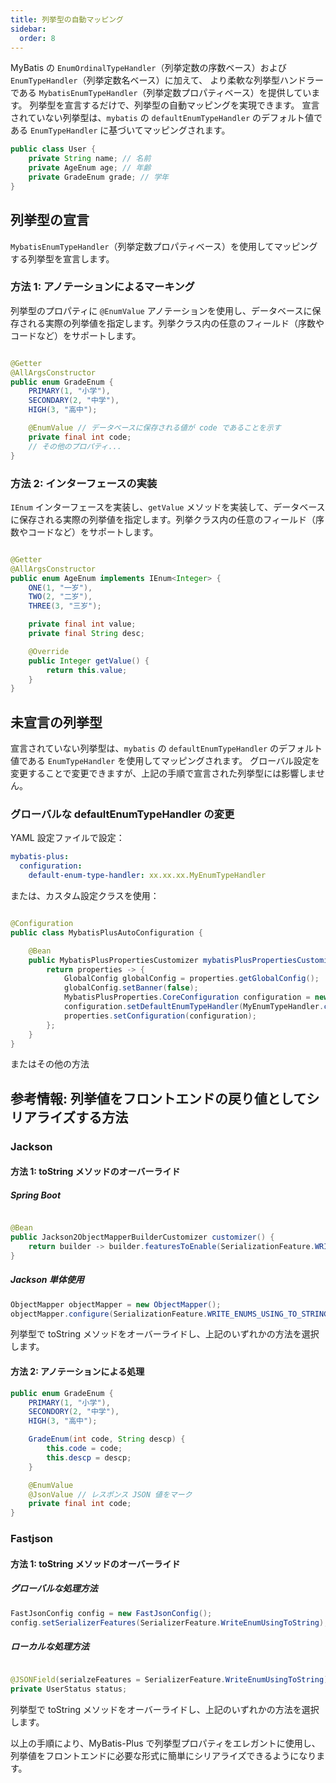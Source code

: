```yaml
---
title: 列挙型の自動マッピング
sidebar:
  order: 8
---
```


MyBatis の `EnumOrdinalTypeHandler`（列挙定数の序数ベース）および `EnumTypeHandler`（列挙定数名ベース）に加えて、
より柔軟な列挙型ハンドラーである `MybatisEnumTypeHandler`（列挙定数プロパティベース）を提供しています。
列挙型を宣言するだけで、列挙型の自動マッピングを実現できます。
宣言されていない列挙型は、`mybatis` の `defaultEnumTypeHandler` のデフォルト値である `EnumTypeHandler` に基づいてマッピングされます。

```java
public class User {
    private String name; // 名前
    private AgeEnum age; // 年齢
    private GradeEnum grade; // 学年
}
```

## 列挙型の宣言

`MybatisEnumTypeHandler`（列挙定数プロパティベース）を使用してマッピングする列挙型を宣言します。

### 方法 1: アノテーションによるマーキング

列挙型のプロパティに `@EnumValue` アノテーションを使用し、データベースに保存される実際の列挙値を指定します。列挙クラス内の任意のフィールド（序数やコードなど）をサポートします。

```java

@Getter
@AllArgsConstructor
public enum GradeEnum {
    PRIMARY(1, "小学"),
    SECONDARY(2, "中学"),
    HIGH(3, "高中");

    @EnumValue // データベースに保存される値が code であることを示す
    private final int code;
    // その他のプロパティ...
}
```

### 方法 2: インターフェースの実装

`IEnum` インターフェースを実装し、`getValue` メソッドを実装して、データベースに保存される実際の列挙値を指定します。列挙クラス内の任意のフィールド（序数やコードなど）をサポートします。

```java

@Getter
@AllArgsConstructor
public enum AgeEnum implements IEnum<Integer> {
    ONE(1, "一岁"),
    TWO(2, "二岁"),
    THREE(3, "三岁");

    private final int value;
    private final String desc;

    @Override
    public Integer getValue() {
        return this.value;
    }
}
```

## 未宣言の列挙型

宣言されていない列挙型は、`mybatis` の `defaultEnumTypeHandler` のデフォルト値である `EnumTypeHandler` を使用してマッピングされます。
グローバル設定を変更することで変更できますが、上記の手順で宣言された列挙型には影響しません。

### グローバルな defaultEnumTypeHandler の変更

YAML 設定ファイルで設定：

```yml
mybatis-plus:
  configuration:
    default-enum-type-handler: xx.xx.xx.MyEnumTypeHandler
```

または、カスタム設定クラスを使用：

```java

@Configuration
public class MybatisPlusAutoConfiguration {

    @Bean
    public MybatisPlusPropertiesCustomizer mybatisPlusPropertiesCustomizer() {
        return properties -> {
            GlobalConfig globalConfig = properties.getGlobalConfig();
            globalConfig.setBanner(false);
            MybatisPlusProperties.CoreConfiguration configuration = new MybatisPlusProperties.CoreConfiguration();
            configuration.setDefaultEnumTypeHandler(MyEnumTypeHandler.class);
            properties.setConfiguration(configuration);
        };
    }
}
```

またはその他の方法

## 参考情報: 列挙値をフロントエンドの戻り値としてシリアライズする方法

### Jackson

#### 方法 1: toString メソッドのオーバーライド

##### Spring Boot

```java

@Bean
public Jackson2ObjectMapperBuilderCustomizer customizer() {
    return builder -> builder.featuresToEnable(SerializationFeature.WRITE_ENUMS_USING_TO_STRING);
}
```

##### Jackson 単体使用

```java
ObjectMapper objectMapper = new ObjectMapper();
objectMapper.configure(SerializationFeature.WRITE_ENUMS_USING_TO_STRING, true);
```

列挙型で toString メソッドをオーバーライドし、上記のいずれかの方法を選択します。

#### 方法 2: アノテーションによる処理

```java
public enum GradeEnum {
    PRIMARY(1, "小学"),
    SECONDORY(2, "中学"),
    HIGH(3, "高中");

    GradeEnum(int code, String descp) {
        this.code = code;
        this.descp = descp;
    }

    @EnumValue
    @JsonValue // レスポンス JSON 値をマーク
    private final int code;
}
```

### Fastjson

#### 方法 1: toString メソッドのオーバーライド

##### グローバルな処理方法

```java
FastJsonConfig config = new FastJsonConfig();
config.setSerializerFeatures(SerializerFeature.WriteEnumUsingToString);
```

##### ローカルな処理方法

```java

@JSONField(serialzeFeatures = SerializerFeature.WriteEnumUsingToString)
private UserStatus status;
```

列挙型で toString メソッドをオーバーライドし、上記のいずれかの方法を選択します。

以上の手順により、MyBatis-Plus で列挙型プロパティをエレガントに使用し、列挙値をフロントエンドに必要な形式に簡単にシリアライズできるようになります。
